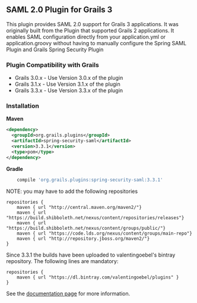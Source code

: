## SAML 2.0 Plugin for Grails 3

This plugin provides SAML 2.0 support for Grails 3 applications.  It was originally built from the Plugin that supported Grails 2 applications.  It enables SAML configuration directly from your application.yml or application.groovy without having to manually configure the Spring SAML Plugin and Grails Spring Security Plugin

### Plugin Compatibility with Grails

* Grails 3.0.x - Use Version 3.0.x of the plugin
* Grails 3.1.x - Use Version 3.1.x of the plugin
* Grails 3.3.x - Use Version 3.3.x of the plugin

### Installation
**Maven**

```xml
<dependency>
  <groupId>org.grails.plugins</groupId>
  <artifactId>spring-security-saml</artifactId>
  <version>3.3.1</version>
  <type>pom</type>
</dependency>
```

**Gradle**

```gradle
	compile 'org.grails.plugins:spring-security-saml:3.3.1'
```

NOTE: you may have to add the following repositories

```
repositories {
    maven { url "http://central.maven.org/maven2/"}
    maven { url "https://build.shibboleth.net/nexus/content/repositories/releases"}
    maven { url "https://build.shibboleth.net/nexus/content/groups/public/"}
    maven { url "https://code.lds.org/nexus/content/groups/main-repo"}
    maven { url "http://repository.jboss.org/maven2/"}
}
```

Since 3.3.1 the builds have been uploaded to valentingoebel's bintray repository.
The following lines are mandatory:

```
repositories {
    maven { url "https://dl.bintray.com/valentingoebel/plugins" }
}
```

See the [documentation page](https://jeffwils.github.io/grails-spring-security-saml/) for more information.
